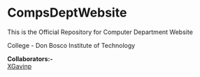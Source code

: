 # CompsDeptWebsite

This is the Official Repository for Computer Department  Website

College - Don Bosco Institute of Technology 

<b>Collaborators:-</b><br> [XGavinp](https://github.com/XGavinp) <br>
